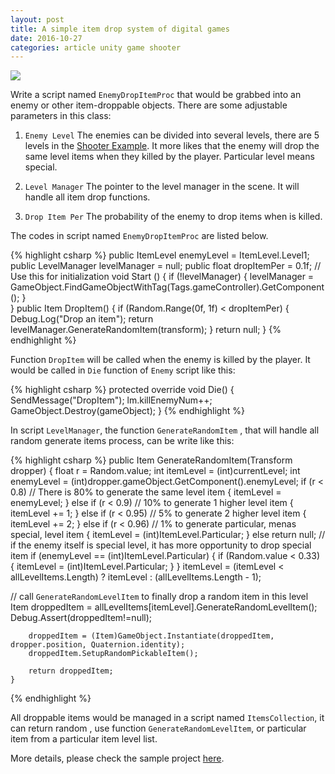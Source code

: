 ```yaml
---
layout: post
title: A simple item drop system of digital games
date: 2016-10-27
categories: article unity game shooter
---
```

<!--more-->
![]({{site.url}}/Images/49.png)

Write a script named `EnemyDropItemProc` that would be grabbed into an enemy or other item-droppable objects. There are some adjustable parameters in this class:

1. `Enemy Level` The enemies can be divided into several levels, there are 5 levels in the [Shooter Example](https://github.com/hanhonglei/Shooter). It more likes that the enemy will drop the same level items when they killed by the player. Particular level means special.

2. `Level Manager` The pointer to the level manager in the scene. It will handle all item drop functions.

3. `Drop Item Per` The probability of the enemy to drop items when is killed.

The codes in script named `EnemyDropItemProc` are listed below.

{% highlight csharp %}
    public ItemLevel enemyLevel = ItemLevel.Level1;
    public LevelManager levelManager = null;
    public float dropItemPer = 0.1f; 
	// Use this for initialization
	void Start () {
        if (!levelManager)
        {
            levelManager = GameObject.FindGameObjectWithTag(Tags.gameController).GetComponent<LevelManager>();
        }	
	}
    public Item DropItem()
    {
        if (Random.Range(0f, 1f) < dropItemPer)
        {
            Debug.Log("Drop an item");
            return levelManager.GenerateRandomItem(transform);
        }
        return null;
}
{% endhighlight %}

Function `DropItem` will be called when the enemy is killed by the player. It would be called in `Die` function of `Enemy` script like this:

{% highlight csharp %}
    protected override void Die()
    {
        SendMessage("DropItem");
        lm.killEnemyNum++;
        GameObject.Destroy(gameObject);
    }
{% endhighlight %}

In script `LevelManager`, the function `GenerateRandomItem` , that will handle all random generate items process, can be write like this:

{% highlight csharp %}
    public Item GenerateRandomItem(Transform dropper)
    {
        float r = Random.value;
        int itemLevel = (int)currentLevel;
        int enemyLevel = (int)dropper.gameObject.GetComponent<EnemyDropItemProc>().enemyLevel;
        if (r < 0.8)    // There is 80% to generate the same level item
        {
            itemLevel = enemyLevel;
        }
        else if (r < 0.9)    // 10% to generate 1 higher level item
        {
            itemLevel += 1;
        }
        else if (r < 0.95)   // 5% to generate 2 higher level item
        {
            itemLevel += 2;
        }
        else if (r < 0.96)   // 1% to generate particular, menas special, level item
        {
            itemLevel = (int)ItemLevel.Particular;
        }
        else
            return null;
// if the enemy itself is special level, it has more opportunity to drop special item
        if (enemyLevel == (int)ItemLevel.Particular)
        {
            if (Random.value < 0.33)
            {
                itemLevel = (int)ItemLevel.Particular;
            }
        }
        itemLevel = (itemLevel < allLevelItems.Length) ? itemLevel : (allLevelItems.Length - 1);

// call `GenerateRandomLevelItem` to finally drop a random item in this level
        Item droppedItem = allLevelItems[itemLevel].GenerateRandomLevelItem();
        Debug.Assert(droppedItem!=null);     
    
        droppedItem = (Item)GameObject.Instantiate(droppedItem, dropper.position, Quaternion.identity);
        droppedItem.SetupRandomPickableItem();

        return droppedItem;
    }
{% endhighlight %}

All droppable items would be managed in a script named `ItemsCollection`, it can return random , use function `GenerateRandomLevelItem`, or particular item from a particular item level list.

More details, please check the sample project [here]( https://github.com/hanhonglei/Shooter).


<script>
  (function(i,s,o,g,r,a,m){i['GoogleAnalyticsObject']=r;i[r]=i[r]||function(){
  (i[r].q=i[r].q||[]).push(arguments)},i[r].l=1*new Date();a=s.createElement(o),
  m=s.getElementsByTagName(o)[0];a.async=1;a.src=g;m.parentNode.insertBefore(a,m)
  })(window,document,'script','https://www.google-analytics.com/analytics.js','ga');

  ga('create', 'UA-85986843-1', 'auto');
  ga('send', 'pageview');

</script>